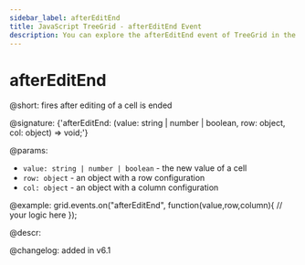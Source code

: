 ```yaml
---
sidebar_label: afterEditEnd
title: JavaScript TreeGrid - afterEditEnd Event 
description: You can explore the afterEditEnd event of TreeGrid in the documentation of the DHTMLX JavaScript UI library. Browse developer guides and API reference, try out code examples and live demos, and download a free 30-day evaluation version of DHTMLX Suite.
---
```


# afterEditEnd

@short: fires after editing of a cell is ended

@signature: {'afterEditEnd: (value: string | number | boolean, row: object, col: object) => void;'}

@params:
- `value: string | number | boolean` - the new value of a cell
- `row: object` - an object with a row configuration
- `col: object` - an object with a column configuration

@example:
grid.events.on("afterEditEnd", function(value,row,column){
    // your logic here
});

@descr:

@changelog: added in v6.1
